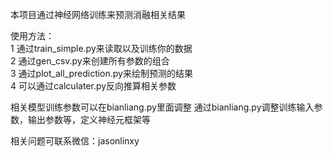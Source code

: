 本项目通过神经网络训练来预测消融相关结果

使用方法：  
1 通过train_simple.py来读取以及训练你的数据  
2 通过gen_csv.py来创建所有参数的组合  
3 通过plot_all_prediction.py来绘制预测的结果  
4 可以通过calculater.py反向推算相关参数  

相关模型训练参数可以在bianliang.py里面调整
通过bianliang.py调整训练输入参数，输出参数等，定义神经元框架等

相关问题可联系微信：jasonlinxy

